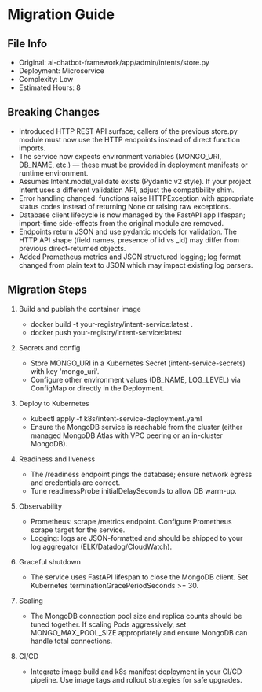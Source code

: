 # Migration Guide

## File Info
- Original: ai-chatbot-framework/app/admin/intents/store.py
- Deployment: Microservice
- Complexity: Low
- Estimated Hours: 8

## Breaking Changes
- Introduced HTTP REST API surface; callers of the previous store.py module must now use the HTTP endpoints instead of direct function imports.
- The service now expects environment variables (MONGO_URI, DB_NAME, etc.) — these must be provided in deployment manifests or runtime environment.
- Assumes Intent.model_validate exists (Pydantic v2 style). If your project Intent uses a different validation API, adjust the compatibility shim.
- Error handling changed: functions raise HTTPException with appropriate status codes instead of returning None or raising raw exceptions.
- Database client lifecycle is now managed by the FastAPI app lifespan; import-time side-effects from the original module are removed.
- Endpoints return JSON and use pydantic models for validation. The HTTP API shape (field names, presence of id vs _id) may differ from previous direct-returned objects.
- Added Prometheus metrics and JSON structured logging; log format changed from plain text to JSON which may impact existing log parsers.

## Migration Steps
1) Build and publish the container image
   - docker build -t your-registry/intent-service:latest .
   - docker push your-registry/intent-service:latest

2) Secrets and config
   - Store MONGO_URI in a Kubernetes Secret (intent-service-secrets) with key 'mongo_uri'.
   - Configure other environment values (DB_NAME, LOG_LEVEL) via ConfigMap or directly in the Deployment.

3) Deploy to Kubernetes
   - kubectl apply -f k8s/intent-service-deployment.yaml
   - Ensure the MongoDB service is reachable from the cluster (either managed MongoDB Atlas with VPC peering or an in-cluster MongoDB).

4) Readiness and liveness
   - The /readiness endpoint pings the database; ensure network egress and credentials are correct.
   - Tune readinessProbe initialDelaySeconds to allow DB warm-up.

5) Observability
   - Prometheus: scrape /metrics endpoint. Configure Prometheus scrape target for the service.
   - Logging: logs are JSON-formatted and should be shipped to your log aggregator (ELK/Datadog/CloudWatch).

6) Graceful shutdown
   - The service uses FastAPI lifespan to close the MongoDB client. Set Kubernetes terminationGracePeriodSeconds >= 30.

7) Scaling
   - The MongoDB connection pool size and replica counts should be tuned together. If scaling Pods aggressively, set MONGO_MAX_POOL_SIZE appropriately and ensure MongoDB can handle total connections.

8) CI/CD
   - Integrate image build and k8s manifest deployment in your CI/CD pipeline. Use image tags and rollout strategies for safe upgrades.

